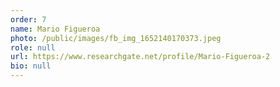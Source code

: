 ```yaml
---
order: 7
name: Mario Figueroa
photo: /public/images/fb_img_1652140170373.jpeg
role: null
url: https://www.researchgate.net/profile/Mario-Figueroa-2
bio: null
---
```

